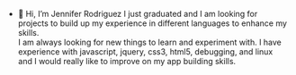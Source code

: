 - 👋 Hi, I’m Jennifer Rodriguez 
       I just graduated and I am looking for projects to build up my experience in different languages to enhance my skills.  
       I am always looking for new things to learn and experiment with.  I have experience with javascript, jquery, css3, html5, debugging, and linux and I would really 
       like to improve on my app building skills. 


<!---
jenlc0620/jenlc0620 is a ✨ special ✨ repository because its `README.md` (this file) appears on your GitHub profile.
You can click the Preview link to take a look at your changes.
--->
